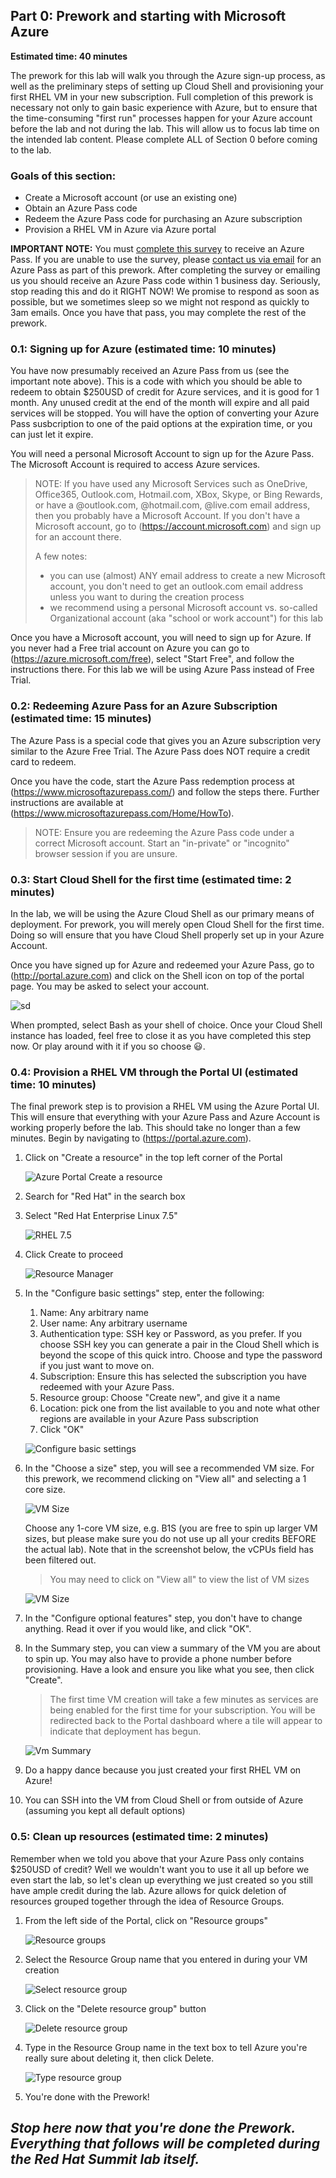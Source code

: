 ## Part 0: Prework and starting with Microsoft Azure
**Estimated time: 40 minutes**

The prework for this lab will walk you through the Azure sign-up process, as
well as the preliminary steps of setting up Cloud Shell and provisioning your
first RHEL VM in your new subscription. Full completion of this prework is
necessary not only to gain basic experience with Azure, but to ensure that
the time-consuming "first run" processes happen for your Azure account before
the lab and not during the lab. This will allow us to focus lab time on the
intended lab content. Please complete ALL of Section 0 before coming to the lab.

### Goals of this section:
* Create a Microsoft account (or use an existing one)
* Obtain an Azure Pass code
* Redeem the Azure Pass code for purchasing an Azure subscription
* Provision a RHEL VM in Azure via Azure portal


**IMPORTANT NOTE:** You must [complete this survey](https://forms.office.com/Pages/ResponsePage.aspx?id=v4j5cvGGr0GRqy180BHbR6jGSD76aHBMh0VbmEsVGadUODQ0VTFOVkxEQ1kwREE2ODlEV1JENzdLRC4u) to receive an Azure Pass. If you are unable to use the survey, please <a href="mailto:openshiftrunsonazure@microsoft.com?Subject=Azure Pass request">contact us via email</a> for an Azure Pass as part of this prework. After completing the survey or emailing us you should receive an Azure Pass code within 1 business day. Seriously, stop reading this and
do it RIGHT NOW! We promise to respond as soon as possible, but we sometimes
sleep so we might not respond as quickly to 3am emails. Once you have that pass,
you may complete the rest of the prework.

### 0.1: Signing up for Azure (estimated time: 10 minutes)
You have now presumably received an Azure Pass from us (see the important note
above). This is a code with which you should be able to redeem to obtain $250USD
of credit for Azure services, and it is good for 1 month. Any unused credit at
the end of the month will expire and all paid services will be stopped. You will
have the option of converting your Azure Pass susbcription to one of the paid
options at the expiration time, or you can just let it expire.

You will need a personal Microsoft Account to sign up for the Azure Pass. The Microsoft
Account is required to access Azure services.

> NOTE:
> If you have used any Microsoft Services such as OneDrive, Office365, Outlook.com,
> Hotmail.com, XBox, Skype, or Bing Rewards, or have a @outlook.com, @hotmail.com,
> @live.com email address, then you probably have a Microsoft Account. If you
> don't have a Microsoft account, go to (https://account.microsoft.com) and sign
> up for an account there.
>
> A few notes:
> * you can use (almost) ANY email address to create a new Microsoft account, you don't need to get an outlook.com email address unless you want to during the creation process
> * we recommend using a personal Microsoft account vs. so-called Organizational account (aka "school or work account") for this lab

Once you have a Microsoft account, you will need to sign up for Azure. If you never had a Free trial account on Azure you can go to (https://azure.microsoft.com/free), select "Start Free", and follow the instructions there. For this lab we will be using Azure Pass instead of Free Trial.

### 0.2: Redeeming Azure Pass for an Azure Subscription (estimated time: 15 minutes)
The Azure Pass is a special code that gives you an Azure subscription very
similar to the Azure Free Trial. The Azure Pass does NOT require a credit card
to redeem.

Once you have the code, start the Azure Pass redemption process at
(https://www.microsoftazurepass.com/)
and follow the steps there. Further instructions are available at
(https://www.microsoftazurepass.com/Home/HowTo).

>NOTE:
> Ensure you are redeeming the Azure Pass code under a correct Microsoft account. Start an "in-private" or "incognito" browser session if you are unsure.

### 0.3: Start Cloud Shell for the first time (estimated time: 2 minutes)
In the lab, we will be using the Azure Cloud Shell as our primary means of
deployment. For prework, you will merely open Cloud Shell for the first time.
Doing so will ensure that you have Cloud Shell properly set up in your Azure
Account.

Once you have signed up for Azure and redeemed your Azure Pass, go to
(http://portal.azure.com) and click on the Shell icon on top of the portal page.
You may be asked to select your account.

![sd](screenshots/0.3.1.png)

When prompted, select Bash as your shell of choice. Once your Cloud Shell
instance has loaded, feel free to close it as you have completed this step now.
Or play around with it if you so choose :smiley:.

### 0.4: Provision a RHEL VM through the Portal UI (estimated time: 10 minutes)
The final prework step is to provision a RHEL VM using the Azure Portal UI. This
will ensure that everything with your Azure Pass and Azure Account is working
properly before the lab. This should take no longer than a few minutes. Begin by
navigating to (https://portal.azure.com).

1. Click on "Create a resource" in the top left corner of the Portal

    ![Azure Portal Create a resource](screenshots/0.4.1.png)

1. Search for "Red Hat" in the search box
1. Select "Red Hat Enterprise Linux 7.5"

    ![RHEL 7.5](screenshots/0.4.3.png)

1. Click Create to proceed

    ![Resource Manager](screenshots/0.4.4.png)

1. In the "Configure basic settings" step, enter the following:
    1. Name: Any arbitrary name
    1. User name: Any arbitrary username
    1. Authentication type: SSH key or Password, as you prefer. If you choose SSH key you can generate a pair in the Cloud Shell which is beyond the scope of this quick intro. Choose and type the password if you just want to move on.
    1. Subscription: Ensure this has selected the subscription you have redeemed
    with your Azure Pass.
    1. Resource group: Choose "Create new", and give it a name
    1. Location: pick one from the list available to you and note what other regions are available in your Azure Pass subscription
    1. Click "OK"

    ![Configure basic settings](screenshots/0.4.5.png)

1. In the "Choose a size" step, you will see a recommended VM size. For this prework,
we recommend clicking on "View all" and selecting a 1 core size.

    ![VM Size](screenshots/0.4.6-view-all.png)

    Choose any 1-core VM size, e.g. B1S (you are free to spin up larger VM sizes,
    but please make sure you do not use up all your credits BEFORE the actual lab).
    Note that in the screenshot below, the vCPUs field has been filtered out.

    > You may need to click on "View all" to view the list of VM sizes

    ![VM Size](screenshots/0.4.6-all-sizes.png)

1. In the "Configure optional features" step, you don't have to change anything.
Read it over if you would like, and click "OK".
1. In the Summary step, you can view a summary of the VM you are about to spin up.
You may also have to provide a phone number before provisioning. Have a look and
ensure you like what you see, then click "Create".

    >The first time VM creation will
    >take a few minutes as services are being enabled for the first time for your
    >subscription. You will be redirected back to the Portal dashboard where a tile
    >will appear to indicate that deployment has begun.

    ![Vm Summary](screenshots/0.4.8.png)

1. Do a happy dance because you just created your first RHEL VM on Azure!
1. You can SSH into the VM from Cloud Shell or from outside of Azure (assuming you kept all default options)

### 0.5: Clean up resources (estimated time: 2 minutes)
Remember when we told you above that your Azure Pass only contains $250USD of
credit? Well we wouldn't want you to use it all up before we even start the lab,
so let's clean up everything we just created so you still have ample credit
during the lab. Azure allows for quick deletion of resources grouped together
through the idea of Resource Groups.

1. From the left side of the Portal, click on "Resource groups"

    ![Resource groups](screenshots/0.5.1.png)

1. Select the Resource Group name that you entered in during your VM creation

    ![Select resource group](screenshots/0.5.2.png)

1. Click on the "Delete resource group" button

    ![Delete resource group](screenshots/0.5.3.png)

1. Type in the Resource Group name in the text box to tell Azure you're really
sure about deleting it, then click Delete.

    ![Type resource group](screenshots/0.5.4.png)

1. You're done with the Prework!

__*Stop here now that you're done the Prework. Everything that follows will
be completed during the Red Hat Summit lab itself.*__
---